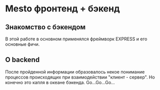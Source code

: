 # Mesto фронтенд + бэкенд

## Знакомство с бэкендом

В этой работе в основном применялся фреймворк EXPRESS и его основные фичи.

## О backend

После пройденной информации образовалось некое понимание процессов происходящих при взаимодействии "клиент - сервер". 
Но конечно это капля в океане бэкенда.
Go...Go...Go...

